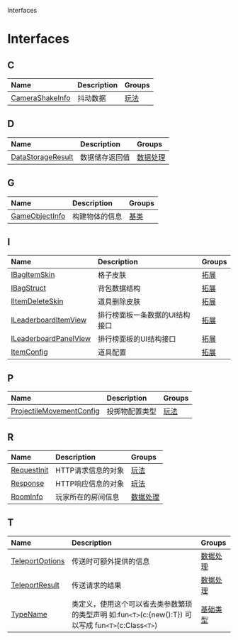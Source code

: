Interfaces


# Interfaces <Badge type="tip" text="Groups" /> <Score text="Interfaces" />


## C
| Name | Description | Groups |
| :-----| :-----| :-----|
| [CameraShakeInfo](interfaces/mw.CameraShakeInfo.md) | 抖动数据 | [玩法](groups/玩法.玩法.md) |


## D
| Name | Description | Groups |
| :-----| :-----| :-----|
| [DataStorageResult](interfaces/mw.DataStorageResult.md) | 数据储存返回值 | [数据处理](groups/数据处理.数据处理.md) |


## G
| Name | Description | Groups |
| :-----| :-----| :-----|
| [GameObjectInfo](interfaces/mw.GameObjectInfo.md) | 构建物体的信息 | [基类](groups/基类.基类.md) |


## I
| Name | Description | Groups |
| :-----| :-----| :-----|
| [IBagItemSkin](interfaces/mwext.IBagItemSkin.md) | 格子皮肤 | [拓展](groups/拓展.拓展.md) |
| [IBagStruct](interfaces/mwext.IBagStruct.md) | 背包数据结构 | [拓展](groups/拓展.拓展.md) |
| [IItemDeleteSkin](interfaces/mwext.IItemDeleteSkin.md) | 道具删除皮肤 | [拓展](groups/拓展.拓展.md) |
| [ILeaderboardItemView](interfaces/mwext.ILeaderboardItemView.md) | 排行榜面板一条数据的UI结构接口 | [拓展](groups/拓展.拓展.md) |
| [ILeaderboardPanelView](interfaces/mwext.ILeaderboardPanelView.md) | 排行榜面板的UI结构接口 | [拓展](groups/拓展.拓展.md) |
| [ItemConfig](interfaces/mwext.ItemConfig.md) | 道具配置 | [拓展](groups/拓展.拓展.md) |


## P
| Name | Description | Groups |
| :-----| :-----| :-----|
| [ProjectileMovementConfig](interfaces/mw.ProjectileMovementConfig.md) | 投掷物配置类型 | [玩法](groups/玩法.玩法.md) |


## R
| Name | Description | Groups |
| :-----| :-----| :-----|
| [RequestInit](interfaces/mw.RequestInit.md) | HTTP请求信息的对象 | [玩法](groups/玩法.玩法.md) |
| [Response](interfaces/mw.Response.md) | HTTP响应信息的对象 | [玩法](groups/玩法.玩法.md) |
| [RoomInfo](interfaces/mw.RoomInfo.md) | 玩家所在的房间信息 | [数据处理](groups/数据处理.数据处理.md) |


## T
| Name | Description | Groups |
| :-----| :-----| :-----|
| [TeleportOptions](interfaces/mw.TeleportOptions.md) | 传送时可额外提供的信息 | [数据处理](groups/数据处理.数据处理.md) |
| [TeleportResult](interfaces/mw.TeleportResult.md) | 传送请求的结果 | [数据处理](groups/数据处理.数据处理.md) |
| [TypeName](interfaces/mw.TypeName.md) | 类定义，使用这个可以省去类参数繁琐的类型声明    如:fun`<T>`(c:{new():T}) 可以写成 fun`<T>`(c:Class`<T>`) | [基础类型](groups/基础类型.基础类型.md) |

